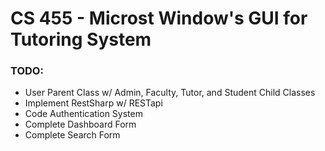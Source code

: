 # CS 455 - Microst Window's GUI for Tutoring System

### TODO:
* User Parent Class w/ Admin, Faculty, Tutor, and Student Child Classes
* Implement RestSharp w/ RESTapi
* Code Authentication System
* Complete Dashboard Form
* Complete Search Form
